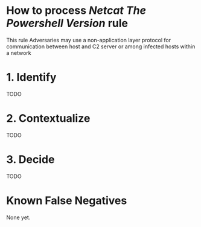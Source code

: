 # How to process *Netcat The Powershell Version* rule
This rule Adversaries may use a non-application layer protocol for communication between host and C2 server or among infected hosts within a network

# 1. Identify
TODO

# 2. Contextualize
TODO

# 3. Decide
TODO

# Known False Negatives
None yet.

